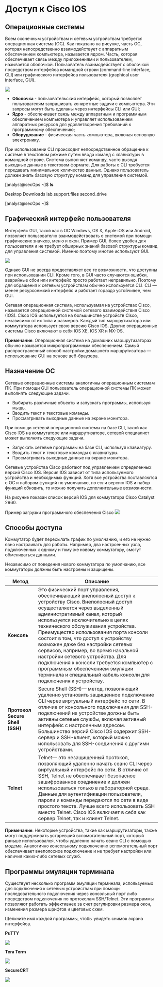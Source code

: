# Доступ к Cisco IOS

<!-- 2.1.1 -->
## Операционные системы
Всем оконечным устройствам и сетевым устройствам требуется операционная система (ОС). Как показано на рисунке, часть ОС, которая непосредственно взаимодействует с аппаратным обеспечением компьютера, называется ядром. Часть, которая обеспечивает связь между приложениями и пользователем, называется оболочкой. Пользователь взаимодействует с оболочкой посредством интерфейса командной строки (command-line interface, CLI) или графического интерфейса пользователя (graphical user interface, GUI).

![](./assets/2.1.1.PNG)
- **Оболочка** - пользовательский интерфейс, который позволяет пользователям запрашивать конкретные задачи с компьютера. Эти запросы могут быть сделаны через интерфейсы CLI или GUI;
- **Ядро** - обеспечивает связь между аппаратным и программным обеспечением компьютера и управляет использованием аппаратных ресурсов для удовлетворения требований к программному обеспечению;
- **Оборудование** - физическая часть компьютера, включая основную электронику.

При использовании CLI происходит непосредственное обращение к системе в текстовом режиме путем ввода команд с клавиатуры в командной строке. Система выполняет команду, часто выводя выходные данные в текстовом формате. Для работы с CLI требуется передавать минимальное количество данных. Однако пользователь должен знать базовую структуру команд для управления системой.

[analyst@secOps ~]$ **ls**

Desktop Downloads lab.support.files second_drive

[analyst@secOps ~]$ 

<!-- 2.1.2 -->
## Графический интерфейс пользователя
Интерфейс GUI, такой как в ОС Windows, OS X, Apple iOS или Android, позволяет пользователю взаимодействовать с системой при помощи графических значков, меню и окон. Пример GUI, более удобен для пользователя и не требует обширных знаний базовой структуры команд для управления системой. Именно поэтому многие используют GUI.

![](./assets/2.1.2.PNG)
<!-- /courses/itn-dl/aeecb970-34fa-11eb-ad9a-f74babed41a6/af1ec5f0-34fa-11eb-ad9a-f74babed41a6/assets/2d9e7af1-1c25-11ea-81a0-ffc2c49b96bc.png -->

Однако GUI не всегда предоставляет все те возможности, что доступны при использовании CLI. Кроме того, в GUI часто случаются ошибки, аварийные сбои или интерфейс просто работает неправильно. Поэтому для обращения к сетевым устройствам обычно используется CLI. CLI — менее ресурсоемкий интерфейс и работает гораздо устойчивее, чем GUI.

Сетевая операционная система, используемая на устройствах Cisco, называется операционной системой сетевого взаимодействия Cisco (IOS). Cisco IOS используется на большинстве устройств Cisco, независимо от их типа и размеров. Каждый тип маршрутизатора или коммутатора использует свою версию Cisco IOS. Другие операционные системы Cisco включают в себя IOS XE, IOS XR и NX-OS.

**Примечание**: Операционная система на домашних маршрутизаторах обычно называется микропрограммным обеспечением. Самый распространенный способ настройки домашнего маршрутизатора — использование GUI на основе веб-браузера.


<!-- 2.1.3 -->
## Назначение ОС
Сетевые операционные системы аналогичны операционным системам ПК. При помощи GUI пользователь операционной системы ПК может выполнять следующие задачи.
* Выбирать различные объекты и запускать программы, используя мышь.
* Вводить текст и текстовые команды.
* Просматривать выходные данные на экране монитора.

При помощи сетевой операционной системы на базе CLI, такой как Cisco IOS на коммутаторе или маршрутизаторе, сетевой специалист может выполнять следующие задачи.
* Запускать сетевые программы на базе CLI, используя клавиатуру.
* Вводить текст и текстовые команды с клавиатуры.
* Просматривать выходные данные на экране монитора.

Сетевые устройства Cisco работают под управлением определенных версий Cisco IOS. Версия IOS зависит от типа используемого устройства и необходимых функций. Хотя все устройства поставляются с ОС и набором функций по умолчанию, но если версию IOS и набор функций обновить, то можно получить дополнительные возможности.

На рисунке показан список версий IOS для коммутатора Cisco Catalyst 2960.

Пример загрузки программного обеспечения Cisco
![](./assets/2.1.3.png)
<!-- /courses/itn-dl/aeecb970-34fa-11eb-ad9a-f74babed41a6/af1ec5f0-34fa-11eb-ad9a-f74babed41a6/assets/2d9ec912-1c25-11ea-81a0-ffc2c49b96bc_md.png>

<!-- 2.1.4 -->
## Способы доступа
Коммутатор будет пересылать трафик по умолчанию, и его не нужно явно настраивать для работы. Например, два настроенных узла, подключенных к одному и тому же новому коммутатору, смогут обмениваться данными.

Независимо от поведения нового коммутатора по умолчанию, все коммутаторы должны быть настроены и защищены.

| Метод |	Описание |
|---|---|
| **Консоль** |	Это физический порт управления, обеспечивающий внеполосный доступ к устройству Cisco. Внеполосный доступ осуществляется через выделенный административный канал, который используется исключительно в целях технического обслуживания устройства. Преимущество использования порта консоли состоит в том, что доступ к устройству возможен даже без настройки сетевых сервисов, например, во время начальной настройки сетевого устройства. Для подключения к консоли требуется компьютер с программным обеспечением эмуляции терминала и специальный кабель консоли для подключения к устройству.|
| **Протокол Secure Shell (SSH)**| Secure Shell (SSH)— метод, позволяющий удаленно установить защищенное подключение CLI через виртуальный интерфейс по сети. В отличие от консольного подключения для SSH-подключений на устройстве должны быть активны сетевые службы, включая активный интерфейс с настроенным адресом. Большинство версий Cisco IOS содержит SSH-сервер и SSH-клиент, который можно использовать для SSH-соединения с другими устройствами.
|**Telnet**	|Telnet— это незащищенный протокол, позволяющий удаленно начать сеанс CLI через виртуальный интерфейс по сети. В отличие от SSH, Telnet не обеспечивает безопасное зашифрованное соединение и должен использоваться только в лабораторной среде. Данные для аутентификации пользователя, пароли и команды передаются по сети в виде простого текста. Лучше всего использовать SSH вместо Telnet. Cisco IOS включает в себя как сервер Telnet, так и клиент Telnet.

**Примечание**: Некоторые устройства, такие как маршрутизаторы, также могут поддерживать устаревший вспомогательный порт, который раньше использовался, чтобы удаленно начать сеанс CLI с помощью модема. Аналогично консольному подключению вспомогательный порт обеспечивает внеполосное подключение и не требует настройки или наличия каких-либо сетевых служб.


<!-- 2.1.5 -->
## Программы эмуляции терминала
Существует несколько программ эмуляции терминала, используемых для подключения к сетевым устройствам при помощи последовательного подключения через консольный порт либо посредством подключения по протоколам SSH/Telnet. Эти программы позволяют работать эффективнее за счет регулировки размера окон, изменения размера шрифтов и цветовых схем.

Щелкните имя каждой программы, чтобы увидеть снимок экрана интерфейса.

**PuTTY**

![](./assets/2.1.5-1.png)
<!-- /courses/itn-dl/aeecb970-34fa-11eb-ad9a-f74babed41a6/af1ec5f0-34fa-11eb-ad9a-f74babed41a6/assets/2d9f3e42-1c25-11ea-81a0-ffc2c49b96bc.png -->
**Tera Term**

![](./assets/2.1.5-2.png)
<!-- /courses/itn-dl/aeecb970-34fa-11eb-ad9a-f74babed41a6/af1ec5f0-34fa-11eb-ad9a-f74babed41a6/assets/2d9f6551-1c25-11ea-81a0-ffc2c49b96bc_md.png -->

**SecureCRT**

![](./assets/2.1.5-3.png)
<!-- /courses/itn-dl/aeecb970-34fa-11eb-ad9a-f74babed41a6/af1ec5f0-34fa-11eb-ad9a-f74babed41a6/assets/2d9f8c60-1c25-11ea-81a0-ffc2c49b96bc_md.png -->
